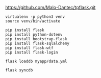 https://github.com/Malo-Dantec/tpflask.git

```
virtualenv -p python3 venv
source venv/bin/activate
```
```
pip install flask
pip install python-dotenv
pip install bootstrap-flask
pip install flask-sqlalchemy
pip install flask-wtf
pip install flask-login
```




```
flask loaddb myapp/data.yml
```
```
flask syncdb
```